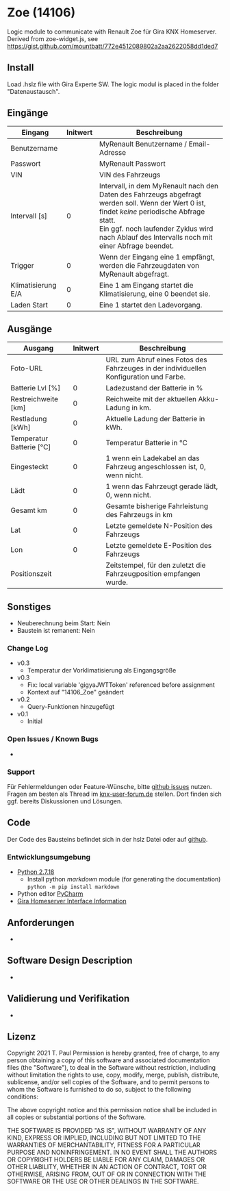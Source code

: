# Zoe (14106)
Logic module to communicate with Renault Zoe für Gira KNX Homeserver. Derived from zoe-widget.js, see https://gist.github.com/mountbatt/772e4512089802a2aa2622058dd1ded7

## Install
Load .hslz file with Gira Experte SW. The logic modul is placed in the folder "Datenaustausch".

## Eingänge

| Eingang | Initwert | Beschreibung |
| --- | --- | --- |
| Benutzername | | MyRenault Benutzername / Email-Adresse |
| Passwort | | MyRenault Passwort 
| VIN | | VIN des Fahrzeugs |
| Intervall [s] | 0 | Intervall, in dem MyRenault nach den Daten des Fahrzeugs abgefragt werden soll. Wenn der Wert 0 ist, findet *keine* periodische Abfrage statt.<br>Ein ggf. noch laufender Zyklus wird nach Ablauf des Intervalls noch mit einer Abfrage beendet. |
| Trigger | 0 | Wenn der Eingang eine 1 empfängt, werden die Fahrzeugdaten von MyRenault abgefragt. | 
| Klimatisierung E/A | 0 | Eine 1 am Eingang startet die Klimatisierung, eine 0 beendet sie. |
| Laden Start | 0 | Eine 1 startet den Ladevorgang. |

## Ausgänge

| Ausgang | Initwert | Beschreibung |
| --- | --- | --- |
| Foto-URL | |URL zum Abruf eines Fotos des Fahrzeuges in der individuellen Konfiguration und Farbe. |
| Batterie Lvl [%] | 0 | Ladezustand der Batterie in % |
| Restreichweite [km] | 0 | Reichweite mit der aktuellen Akku-Ladung in km. |
| Restladung [kWh] | 0 | Aktuelle Ladung der Batterie in kWh. |
| Temperatur Batterie [°C] | 0 | Temperatur Batterie in °C |
| Eingesteckt | 0 | 1 wenn ein Ladekabel an das Fahrzeug angeschlossen ist, 0, wenn nicht.|
| Lädt | 0 |1 wenn das Fahrzeugt gerade lädt, 0, wenn nicht. |
| Gesamt km | 0 | Gesamte bisherige Fahrleistung des Fahrzeugs in km |
| Lat | 0 | Letzte gemeldete N-Position des Fahrzeugs |
| Lon | 0 | Letzte gemeldete E-Position des Fahrzeugs |
| Positionszeit |  | Zeitstempel, für den zuletzt die Fahrzeugposition empfangen wurde. |

## Sonstiges

- Neuberechnung beim Start: Nein
- Baustein ist remanent: Nein

### Change Log

- v0.3
    - Temperatur der Vorklimatisierung als Eingangsgröße
- v0.3
    - Fix: local variable 'gigyaJWTToken' referenced before assignment
    - Kontext auf "14106_Zoe" geändert
- v0.2
    - Query-Funktionen hinzugefügt
- v0.1
    - Initial

### Open Issues / Known Bugs
-

### Support

Für Fehlermeldungen oder Feature-Wünsche, bitte [github issues](https://github.com/En3rGy/14106_Zoe/issues) nutzen.
Fragen am besten als Thread im [knx-user-forum.de](https://knx-user-forum.de) stellen. Dort finden sich ggf. bereits Diskussionen und Lösungen.

## Code

Der Code des Bausteins befindet sich in der hslz Datei oder auf [github](https://github.com/En3rGy/14106_Zoe).

### Entwicklungsumgebung

- [Python 2.7.18](https://www.python.org/download/releases/2.7/)
    - Install python *markdown* module (for generating the documentation) `python -m pip install markdown`
- Python editor [PyCharm](https://www.jetbrains.com/pycharm/)
- [Gira Homeserver Interface Information](http://www.hs-help.net/hshelp/gira/other_documentation/Schnittstelleninformationen.zip)

## Anforderungen

-

## Software Design Description

-

## Validierung und Verifikation

-

## Lizenz

Copyright 2021 T. Paul
Permission is hereby granted, free of charge, to any person obtaining a copy of this software and associated documentation files (the "Software"), to deal in the Software without restriction, including without limitation the rights to use, copy, modify, merge, publish, distribute, sublicense, and/or sell copies of the Software, and to permit persons to whom the Software is furnished to do so, subject to the following conditions:

The above copyright notice and this permission notice shall be included in all copies or substantial portions of the Software.

THE SOFTWARE IS PROVIDED "AS IS", WITHOUT WARRANTY OF ANY KIND, EXPRESS OR IMPLIED, INCLUDING BUT NOT LIMITED TO THE WARRANTIES OF MERCHANTABILITY, FITNESS FOR A PARTICULAR PURPOSE AND NONINFRINGEMENT. IN NO EVENT SHALL THE AUTHORS OR COPYRIGHT HOLDERS BE LIABLE FOR ANY CLAIM, DAMAGES OR OTHER LIABILITY, WHETHER IN AN ACTION OF CONTRACT, TORT OR OTHERWISE, ARISING FROM, OUT OF OR IN CONNECTION WITH THE SOFTWARE OR THE USE OR OTHER DEALINGS IN THE SOFTWARE.
